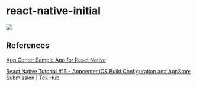 # react-native-initial
![](https://build.appcenter.ms/v0.1/apps/d6afaabd-26d3-460e-9828-fddee9707df2/branches/main/badge)

## References
[App Center Sample App for React Native](https://github.com/microsoft/appcenter-sampleapp-react-native)

[React Native Tutorial #16 - Appcenter iOS Build Configuration and AppStore Submission | Tek Hub](https://www.youtube.com/watch?v=Xlpq8qv_8bI)